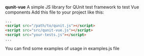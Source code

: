 **qunit-vue**
A simple JS library for QUnit test framework to test Vue components
Add this file to your project like this: 
```html
...
<script src="/path/to/qunit.js"></script>
<script src="src/qunit-vue.js"></script>
<script src="your-tests.js"></script>
...
```
You can find some examples of usage in examples.js file
